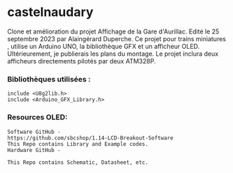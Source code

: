 # castelnaudary
Clone et amélioration du projet Affichage de la Gare d'Aurillac.
Edité le 25 septembre 2023 par Alaingérard Duperche.
Ce projet pour trains miniatures , utilise un Arduino UNO, la bibliothèque GFX et un afficheur OLED.
Ultérieurement, je publierais les plans du montage.
Le projet inclura deux afficheurs directements pilotés par deux ATM328P.
### Bibliothèques utilisées :
```
include <U8g2lib.h>
include <Arduino_GFX_Library.h>
```
### Resources OLED:
```
Software GitHub -
https://github.com/sbcshop/1.14-LCD-Breakout-Software
This Repo contains Library and Example codes.
Hardware GitHub -

This Repo contains Schematic, Datasheet, etc.
```
